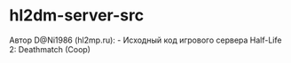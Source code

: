 # hl2dm-server-src
Автор D@Ni1986 (hl2mp.ru): - Исходный код игрового сервера Half-Life 2: Deathmatch (Coop)
